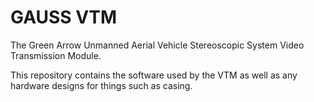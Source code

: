 GAUSS VTM
=========
The Green Arrow Unmanned Aerial Vehicle Stereoscopic System Video Transmission Module.

This repository contains the software used by the VTM as well as any hardware
designs for things such as casing.
